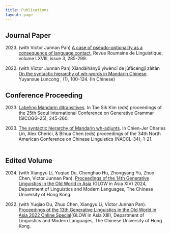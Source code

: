 ```yaml
---
title: Publications
layout: page
---
```


## Journal Paper

<p style="text-indent: -3em; margin-left: 3em;">2023. (with Victor Junnan Pan) <a href="https://www.researchgate.net/publication/377661612_A_CASE_OF_PSEUDO-OPTIONALITY_AS_A_CONSEQUENCE_OF_LANGUAGE_CONTACT">A case of pseudo-optionality as a consequence of language contact</a>, Revue Roumaine de Linguistique, volume LXVIII, issue 3, 285-299.

<p style="text-indent: -3em; margin-left: 3em;">2022. (with Victor Junnan Pan) Xiàndàihànyǔ yíwèncí de jùfǎcéngjí zàitàn <a href="https://www.researchgate.net/publication/364344860_xiandaihanyuyiwencidejufacengjizaitan_On_the_Syntactic_Hierarchy_of_Wh-words_in_Mandarin_Chinese">On the syntactic hierarchy of wh-words in Mandarin Chinese</a>. Yuyanxue Luncong , (1), 100-124. (In Chinese)

## Conference Proceeding

<p style="text-indent: -3em; margin-left: 3em;"> 2023. <a href="https://www.researchgate.net/publication/379755057_Labeling_Mandarin_ditransitives">Labeling Mandarin ditransitives</a>. In Tae Sik Kim (eds) proceedings of the 25th Seoul International Conference on Generative Grammar (SICOGG-25), 245-260. 

<p style="text-indent: -3em; margin-left: 3em;"> 2023. <a href="https://drive.google.com/file/d/1aSdPgsRqoo09A2H3o8wYgRlhhazjJNal/view?pli=1">The syntactic hierarchy of Mandarin wh-adjunts</a>. In Chien-Jer Charles Lin, Alex Cherici, & Bihua Chen (eds) proceedings of the 34th North American Conference on Chinese Linguistics (NACCL-34), 1-21.<br><br> 

## Edited Volume

<p style="text-indent: -3em; margin-left: 3em;">2024. (with Xiangyu Li, Yuqiao Du,  Chenghao Hu, Zhongyang Yu, Zhuo Chen, Victor Junnan Pan). <a href="https://www.researchgate.net/publication/383878915_Proceedings_of_the_14th_Generative_Linguistics_in_the_Old_World_in_Asia_GLOW_in_Asia_XIV_httpslingcuhkeduhkglowxivProceedings_GLOWinAsia14thpdf">Proceedings of the 14th Generative Linguistics in the Old World in Asia</a> (GLOW in Asia XIV) 2024, Department of Linguistics and Modern Languages, The Chinese University of Hong Kong.

<p style="text-indent: -3em; margin-left: 3em;">2022. (with Yuqiao Du, Zhuo Chen, Xiangyu Li, Victor Junnan Pan). <a href="https://www.researchgate.net/publication/366835911_Proceedings_of_the_13th_Generative_Linguistics_in_the_Old_World_in_Asia_GLOW_in_Asia_XIII_2022_Online_Special">Proceedings of the 13th Generative Linguistics in the Old World in Asia 2022 Online Special</a>(GLOW in Asia XIII), Department of Linguistics and Modern Languages, The Chinese University of Hong Kong.
